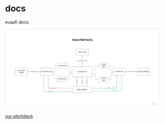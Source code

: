 # docs
evaafi docs

![evafi architecture](./pic.jpg "Evaafi architecture")

[our pitchdeck](https://www.canva.com/design/DAFYBe9QUMI/C58XlQoPYgbtwMAdFYRB8w/edit?utm_content=DAFYBe9QUMI&utm_campaign=designshare&utm_medium=link2&utm_source=sharebutton)
